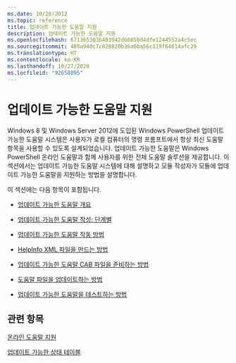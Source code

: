 ```yaml
---
ms.date: 10/28/2012
ms.topic: reference
title: 업데이트 가능한 도움말 지원
description: 업데이트 가능한 도움말 지원
ms.openlocfilehash: 671365303b403942d6085bd4dfe1244552a4c5ec
ms.sourcegitcommit: 488a940c7c828820b36a6ba56c119f64614afc29
ms.translationtype: HT
ms.contentlocale: ko-KR
ms.lasthandoff: 10/27/2020
ms.locfileid: "92658095"
---
```

# <a name="supporting-updatable-help"></a>업데이트 가능한 도움말 지원

Windows 8 및 Windows Server 2012에 도입된 Windows PowerShell 업데이트 가능한 도움말 시스템은 사용자가 로컬 컴퓨터의 명령 프롬프트에서 항상 최신 도움말 항목을 사용할 수 있도록 설계되었습니다. 업데이트 가능한 도움말은 Windows PowerShell 온라인 도움말과 함께 사용자를 위한 전체 도움말 솔루션을 제공합니다. 이 섹션에서는 업데이트 가능한 도움말 시스템에 대해 설명하고 모듈 작성자가 모듈에 업데이트 가능한 도움말을 지원하는 방법을 설명합니다.

이 섹션에는 다음 항목이 포함됩니다.

- [업데이트 가능한 도움말 개요](./updatable-help-overview.md)

- [업데이트 가능한 도움말 작성: 단계별](./updatable-help-authoring-step-by-step.md)

- [업데이트 가능한 도움말 작동 방법](./how-updatable-help-works.md)

- [HelpInfo XML 파일을 만드는 방법](./how-to-create-a-helpinfo-xml-file.md)

- [업데이트 가능한 도움말 CAB 파일을 준비하는 방법](./how-to-prepare-updatable-help-cab-files.md)

- [도움말 파일을 업데이트하는 방법](./how-to-update-help-files.md)

- [업데이트 가능한 도움말을 테스트하는 방법](./how-to-test-updatable-help.md)

## <a name="see-also"></a>관련 항목

[온라인 도움말 지원](./supporting-online-help.md)

[업데이트 가능한 상태 테이블](/windows/deployment/deploy-whats-new)
